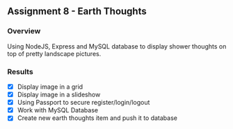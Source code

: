 ## Assignment 8 - Earth Thoughts

### Overview
Using NodeJS, Express and MySQL database to display shower thoughts on top of pretty landscape pictures. 


### Results
- [x] Display image in a grid
- [x] Display image in a slideshow
- [x] Using Passport to secure register/login/logout
- [x] Work with MySQL Database
- [x] Create new earth thoughts item and push it to database
